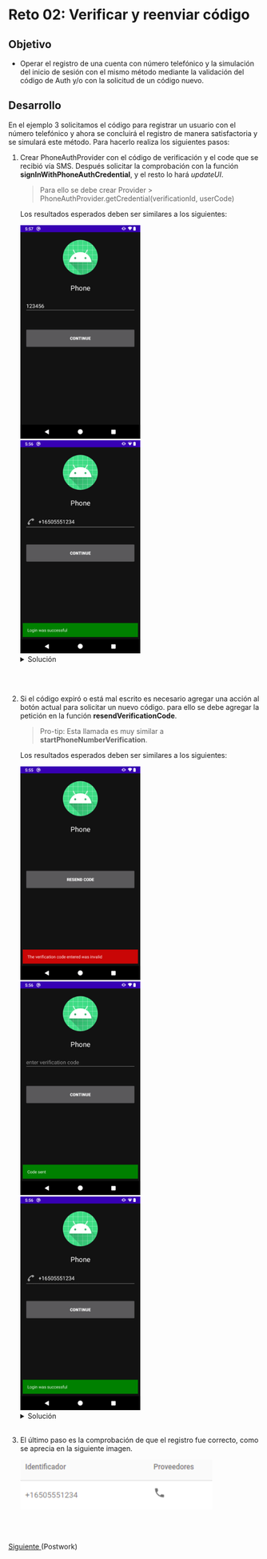 # Reto  02: Verificar y reenviar código

## Objetivo

* Operar el registro de una cuenta con número telefónico y la simulación del inicio de sesión con el mismo método mediante la validación del código de Auth y/o con la solicitud de un código nuevo.

## Desarrollo

En el ejemplo 3 solicitamos el código para registrar un usuario con el número telefónico y ahora se concluirá el registro de manera satisfactoria y se simulará este método.
Para hacerlo realiza los siguientes pasos:

1. Crear PhoneAuthProvider con el código de verificación y el code que se recibió vía SMS. Después solicitar la comprobación con la función **signInWithPhoneAuthCredential**, y el resto lo hará *updateUI*.

    > Para ello se debe crear Provider > PhoneAuthProvider.getCredential(verificationId, userCode)

    Los resultados esperados deben ser similares a los siguientes:

    <img src="assets/04.png" width="50%"/>

    <img src="assets/03.png" width="50%"/>

    </br>

    <details>
      <summary>Solución</summary>
        
      ```kotlin
      private fun verifyPhoneNumberWithCode(verificationId: String, code: String) {
        val credential = PhoneAuthProvider.getCredential(verificationId, code)
        signInWithPhoneAuthCredential(credential)
      }
      ```
    </details>

  </br>

</br>

2. Si el código expiró o está mal escrito es necesario agregar una acción al botón actual para solicitar un nuevo código. para ello se debe agregar la petición en la función **resendVerificationCode**.

    > Pro-tip: Esta llamada es muy similar a **startPhoneNumberVerification**.

    Los resultados esperados deben ser similares a los siguientes:

    <img src="assets/01.png" width="50%"/>

    <img src="assets/02.png" width="50%"/>

    <img src="assets/03.png" width="50%"/>

    </br>

    <details>
      <summary>Solución</summary>
        
      ```kotlin
      private fun resendVerificationCode(
        phoneNumber: String,
        token: PhoneAuthProvider.ForceResendingToken?
      ) {
        val optionsBuilder = PhoneAuthOptions.newBuilder(auth)
          .setPhoneNumber(phoneNumber)       // Phone number to verify
          .setTimeout(60L, TimeUnit.SECONDS) // Timeout and unit
          .setActivity(this)                 // Activity (for callback binding)
          .setCallbacks(callbacks)          // OnVerificationStateChangedCallbacks
        if (token != null) {
          optionsBuilder.setForceResendingToken(token) // callback's ForceResendingToken
        }
        PhoneAuthProvider.verifyPhoneNumber(optionsBuilder.build())
      }
      ```
    </details>

    </br>

3. El último paso es la comprobación de que el registro fue correcto, como se aprecia en la siguiente imagen.

    <img src="assets/05.png" width="80%"/>

</br>
</br>

[Siguiente ](../Postwork/README.md)(Postwork)

